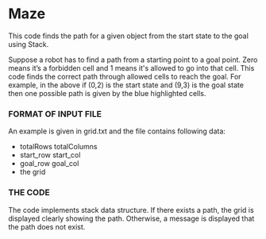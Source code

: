 # Maze
This code finds the path for a given object from the start state to the goal using Stack.


Suppose a robot has to find a path from a starting point to a goal point. Zero means it’s a forbidden cell and 1 means it's allowed to go into that cell. This code finds the correct path through allowed cells to reach the goal. For example, in the above if (0,2) is the start state and (9,3) is the goal state then one possible path is given by the blue highlighted cells.  



### FORMAT OF INPUT FILE

An example is given in grid.txt and the file contains following data:

* totalRows   totalColumns
* start_row start_col
* goal_row goal_col
* the grid



### THE CODE

The code implements stack data structure. If there exists a path, the grid is displayed clearly showing the path. Otherwise, a message is displayed that the path does not exist.
